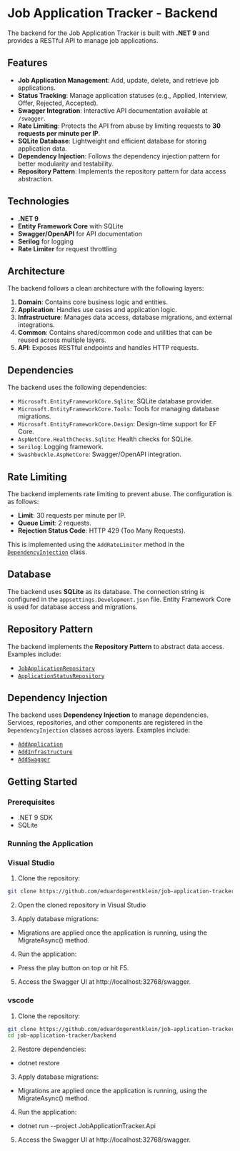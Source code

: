 # Job Application Tracker - Backend

The backend for the Job Application Tracker is built with **.NET 9** and provides a RESTful API to manage job applications.

## Features

- **Job Application Management**: Add, update, delete, and retrieve job applications.
- **Status Tracking**: Manage application statuses (e.g., Applied, Interview, Offer, Rejected, Accepted).
- **Swagger Integration**: Interactive API documentation available at `/swagger`.
- **Rate Limiting**: Protects the API from abuse by limiting requests to **30 requests per minute per IP**.
- **SQLite Database**: Lightweight and efficient database for storing application data.
- **Dependency Injection**: Follows the dependency injection pattern for better modularity and testability.
- **Repository Pattern**: Implements the repository pattern for data access abstraction.

## Technologies

- **.NET 9**
- **Entity Framework Core** with SQLite
- **Swagger/OpenAPI** for API documentation
- **Serilog** for logging
- **Rate Limiter** for request throttling

## Architecture

The backend follows a clean architecture with the following layers:

1. **Domain**: Contains core business logic and entities.
2. **Application**: Handles use cases and application logic.
3. **Infrastructure**: Manages data access, database migrations, and external integrations.
4. **Common**: Contains shared/common code and utilities that can be reused across multiple layers.
5. **API**: Exposes RESTful endpoints and handles HTTP requests.

## Dependencies

The backend uses the following dependencies:

- `Microsoft.EntityFrameworkCore.Sqlite`: SQLite database provider.
- `Microsoft.EntityFrameworkCore.Tools`: Tools for managing database migrations.
- `Microsoft.EntityFrameworkCore.Design`: Design-time support for EF Core.
- `AspNetCore.HealthChecks.Sqlite`: Health checks for SQLite.
- `Serilog`: Logging framework.
- `Swashbuckle.AspNetCore`: Swagger/OpenAPI integration.

## Rate Limiting

The backend implements rate limiting to prevent abuse. The configuration is as follows:

- **Limit**: 30 requests per minute per IP.
- **Queue Limit**: 2 requests.
- **Rejection Status Code**: HTTP 429 (Too Many Requests).

This is implemented using the `AddRateLimiter` method in the [`DependencyInjection`](backend/JobApplicationTracker.Api/DependencyInjection.cs) class.

## Database

The backend uses **SQLite** as its database. The connection string is configured in the `appsettings.Development.json` file. Entity Framework Core is used for database access and migrations.

## Repository Pattern

The backend implements the **Repository Pattern** to abstract data access. Examples include:

- [`JobApplicationRepository`](backend/JobApplicationTracker.Infrastructure/Repositories/JobApplicationRepository.cs)
- [`ApplicationStatusRepository`](backend/JobApplicationTracker.Infrastructure/Repositories/ApplicationStatusRepository.cs)

## Dependency Injection

The backend uses **Dependency Injection** to manage dependencies. Services, repositories, and other components are registered in the `DependencyInjection` classes across layers. Examples include:

- [`AddApplication`](backend/JobApplicationTracker.Application/DependencyInjection.cs)
- [`AddInfrastructure`](backend/JobApplicationTracker.Infrastructure/DependencyInjection.cs)
- [`AddSwagger`](backend/JobApplicationTracker.Api/DependencyInjection.cs)

## Getting Started

### Prerequisites

- .NET 9 SDK
- SQLite

### Running the Application

### Visual Studio

1. Clone the repository:

```bash
git clone https://github.com/eduardogerentklein/job-application-tracker.git
```

2. Open the cloned repository in Visual Studio

3. Apply database migrations:

- Migrations are applied once the application is running, using the MigrateAsync() method.

4. Run the application:

- Press the play button on top or hit F5.

5. Access the Swagger UI at http://localhost:32768/swagger.

### vscode

1. Clone the repository:

```bash
git clone https://github.com/eduardogerentklein/job-application-tracker.git
cd job-application-tracker/backend

```

2. Restore dependencies:

- dotnet restore

3. Apply database migrations:

- Migrations are applied once the application is running, using the MigrateAsync() method.

4. Run the application:

- dotnet run --project JobApplicationTracker.Api

5. Access the Swagger UI at http://localhost:32768/swagger.
